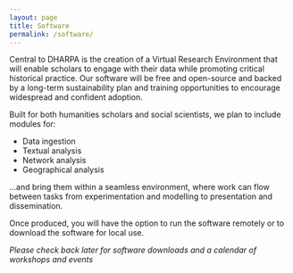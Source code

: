 ```yaml
---
layout: page
title: Software
permalink: /software/
---
```


Central to DHARPA is the creation of a Virtual Research Environment that will enable scholars to engage with their data while promoting critical historical practice. Our software will be free and open-source and backed by a long-term sustainability plan and training opportunities to encourage widespread and confident adoption.


Built for both humanities scholars and social scientists, we plan to include modules for:

* Data ingestion
* Textual analysis
* Network analysis
* Geographical analysis

…and bring them within a seamless environment, where work can flow between tasks from experimentation and modelling to presentation and dissemination.

Once produced, you will have the option to run the software remotely or to download the software for local use.


*Please check back later for software downloads and a calendar of workshops and events*
